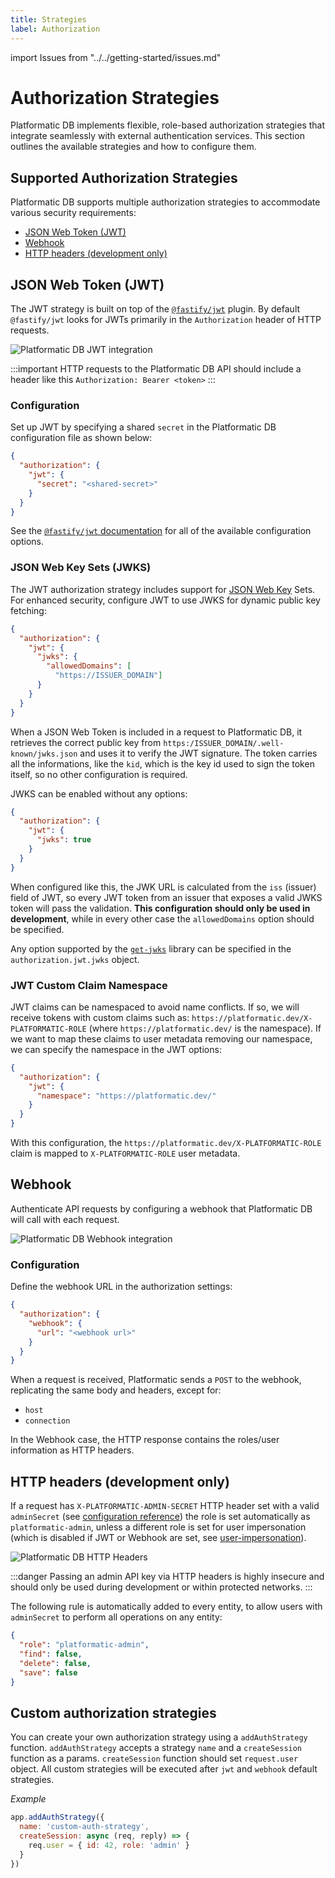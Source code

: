```yaml
---
title: Strategies 
label: Authorization
---
```


import Issues from "../../getting-started/issues.md"

# Authorization Strategies

Platformatic DB implements flexible, role-based authorization strategies that integrate seamlessly with external authentication services. This section outlines the available strategies and how to configure them.

<!-- TODO: Update diagrams with the updated versions I created for my API adventure talk -->

## Supported Authorization Strategies

Platformatic DB supports multiple authorization strategies to accommodate various security requirements:

- [JSON Web Token (JWT)](#json-web-token-jwt)
- [Webhook](#webhook)
- [HTTP headers (development only)](#http-headers-development-only) 

<!-- TODO: Clarify/expand this section and put it somewhere else

## JWT and Webhook

It's possible to configure the server to first try to validate a JWT token and if that is not found,
forward the request to the webhook.

-->

## JSON Web Token (JWT)


The JWT strategy is built on top of the [`@fastify/jwt`](https://github.com/fastify/fastify-jwt) plugin. By default `@fastify/jwt` looks for JWTs primarily in the `Authorization` header of HTTP requests.

![Platformatic DB JWT integration](./images/jwt.png)

:::important
HTTP requests to the Platformatic DB API should include a header like this `Authorization: Bearer <token>`
:::

### Configuration

Set up JWT by specifying a shared `secret` in the Platformatic DB configuration file as shown below:

```json title="platformatic.json"
{
  "authorization": {
    "jwt": {
      "secret": "<shared-secret>"
    }
  }
}
```

See the [`@fastify/jwt` documentation](https://github.com/fastify/fastify-jwt#options)
for all of the available configuration options.

### JSON Web Key Sets (JWKS)

The JWT authorization strategy includes support for [JSON Web Key](https://www.rfc-editor.org/rfc/rfc7517) Sets. For enhanced security, configure JWT to use JWKS for dynamic public key fetching:

```json title="platformatic.json"
{
  "authorization": {
    "jwt": {
      "jwks": {
        "allowedDomains": [
          "https://ISSUER_DOMAIN"]
      }
    }
  }
}
```

When a JSON Web Token is included in a request to Platformatic DB, it retrieves the
correct public key from `https:/ISSUER_DOMAIN/.well-known/jwks.json` and uses it to
verify the JWT signature. The token carries all the informations, like the `kid`,
which is the key id used to sign the token itself, so no other configuration is required.

JWKS can be enabled without any options:

```json title="platformatic.db.json"
{
  "authorization": {
    "jwt": {
      "jwks": true
    }
  }
}
```

When configured like this, the JWK URL is calculated from the `iss` (issuer) field of JWT, so
every JWT token from an issuer that exposes a valid JWKS token will pass the validation.
**This configuration should only be used in development**, while
in every other case the `allowedDomains` option should be specified.

Any option supported by the [`get-jwks`](https://github.com/nearform/get-jwks#options)
library can be specified in the `authorization.jwt.jwks` object.

### JWT Custom Claim Namespace

JWT claims can be namespaced to avoid name conflicts. If so, we will receive tokens
with custom claims such as: `https://platformatic.dev/X-PLATFORMATIC-ROLE`
(where `https://platformatic.dev/` is the namespace).
If we want to map these claims to user metadata removing our namespace, we can
specify the namespace in the JWT options:

```json title="platformatic.db.json"
{
  "authorization": {
    "jwt": {
      "namespace": "https://platformatic.dev/"
    }
  }
}
```

With this configuration, the `https://platformatic.dev/X-PLATFORMATIC-ROLE` claim
is mapped to `X-PLATFORMATIC-ROLE` user metadata.

## Webhook

<!-- TODO: authenticate OR authorize? -->

Authenticate API requests by configuring a webhook that Platformatic DB will call with each request.

![Platformatic DB Webhook integration](./images/webhook.png)

### Configuration 

Define the webhook URL in the authorization settings:

```json title="platformatic.json"
{
  "authorization": {
    "webhook": {
      "url": "<webhook url>"
    }
  }
}
```

When a request is received, Platformatic sends a `POST` to the webhook, replicating
the same body and headers, except for:

- `host`
- `connection`

<!--
TODO: Is this correct? Code looks like it's getting data from the response body:
https://github.com/platformatic/platformatic/blob/main/packages/db-authorization/lib/webhook.js#L45-L46
-->

In the Webhook case, the HTTP response contains the roles/user information as HTTP headers.

## HTTP headers (development only)

If a request has `X-PLATFORMATIC-ADMIN-SECRET` HTTP header set with a valid `adminSecret`
(see [configuration reference](../../db/configuration.md#authorization)) the
role is set automatically as `platformatic-admin`, unless a different role is set for
user impersonation (which is disabled if JWT or Webhook are set, see [user-impersonation](#user-impersonation)).

![Platformatic DB HTTP Headers](./images/http.png)

<!-- TODO: Unclear what the following paragraph means -->

:::danger
Passing an admin API key via HTTP headers is highly insecure and should only be used
during development or within protected networks.
:::


The following rule is automatically added to every entity, to allow users with `adminSecret` to perform all operations on any entity:

```json
{
  "role": "platformatic-admin",
  "find": false,
  "delete": false,
  "save": false
}
```

## Custom authorization strategies

You can create your own authorization strategy using a `addAuthStrategy` function. `addAuthStrategy` accepts a strategy `name` and a `createSession` function as a params. `createSession` function should set `request.user` object. All custom strategies will be executed after `jwt` and `webhook` default strategies.

_Example_

```js
app.addAuthStrategy({
  name: 'custom-auth-strategy',
  createSession: async (req, reply) => {
    req.user = { id: 42, role: 'admin' }
  }
})
```


<Issues />